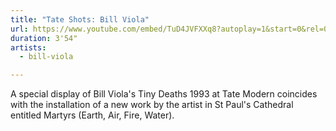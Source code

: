 ```yaml
---
title: "Tate Shots: Bill Viola"
url: https://www.youtube.com/embed/TuD4JVFXXq8?autoplay=1&start=0&rel=0
duration: 3'54"
artists:
  - bill-viola

---
```


A special display of Bill Viola's Tiny Deaths 1993 at Tate Modern coincides with the installation of a new work by the artist in St Paul's Cathedral entitled Martyrs (Earth, Air, Fire, Water).